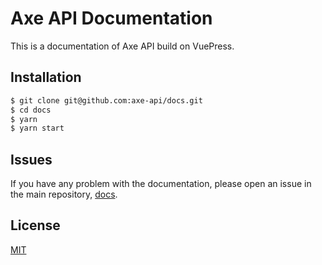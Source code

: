 # Axe API Documentation

This is a documentation of Axe API build on VuePress.

## Installation

```bash
$ git clone git@github.com:axe-api/docs.git
$ cd docs
$ yarn
$ yarn start
```

## Issues

If you have any problem with the documentation, please open an issue in the main repository, [docs](https://github.com/axe-api/docs/issues).

## License

[MIT](LICENSE)
